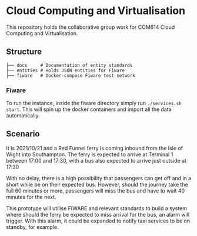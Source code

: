 # Cloud Computing and Virtualisation

This repository holds the collaborative group work for COM614 Cloud Computing and Virtualisation.

## Structure

```
├── docs     # Documentation of entity standards
├── entities # Holds JSON entities for Fiware
├── fiware   # Docker-compose Fiware test network
```

### Fiware

To run the instance, inside the fiware directory simply run `./services.sh start`.
This will spin up the docker containers and import all the data automatically.

## Scenario

It is 2021/10/21 and a Red Funnel ferry is coming inbound from the Isle of Wight into Southampton.
The ferry is expected to arrive at Terminal 1 between 17:00 and 17:30, with a bus also expected to arrive just outside at 17:30

With no delay, there is a high possibility that passengers can get off and in a short while be on their expected bus.
However, should the journey take the full 60 minutes or more, passengers will miss the bus and have to wait 40 minutes for the next.

This prototype will utilise FIWARE and relevant standards to build a system where should the ferry be expected to miss arrival for the bus, an alarm will trigger.
With this alarm, it could be expanded to notify taxi services to be on standby, for example.
